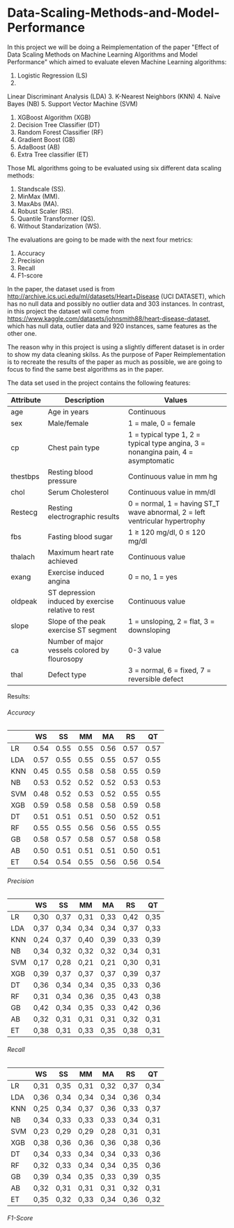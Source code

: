 # Data-Scaling-Methods-and-Model-Performance


In this project we will be doing a Reimplementation of the paper "Effect of Data Scaling Methods on Machine Learning Algorithms and Model Performance" which aimed to evaluate eleven Machine Learning algorithms:

1.  Logistic Regression (LS)
2. 
Linear Discriminant Analysis (LDA)
3. K-Nearest Neighbors (KNN)
4.  Naïve Bayes (NB)
5.  Support Vector Machine (SVM)
1.  XGBoost Algorithm (XGB)
1.  Decision Tree Classifier (DT)
1.  Random Forest Classifier (RF)
1.  Gradient Boost (GB)
1.  AdaBoost (AB)
1.  Extra Tree classifier (ET)

Those ML algorithms going to be evaluated using six different data scaling methods:
1.  Standscale (SS).
1.  MinMax (MM).
1.  MaxAbs (MA).
1.  Robust Scaler (RS).
1. Quantile Transformer (QS).
1.  Without Standarization (WS).

The evaluations are going to be made with the next four metrics:
1. Accuracy
1. Precision
1.  Recall
1.  F1-score

In the paper, the dataset used is from http://archive.ics.uci.edu/ml/datasets/Heart+Disease (UCI DATASET), which has no null data and possibly no outlier data and 303 instances. In contrast, in this project the dataset will come from https://www.kaggle.com/datasets/johnsmith88/heart-disease-dataset, which has null data, outlier data and 920 instances, same features as the other one.

The reason why in this project is using a slightly different dataset is in order to show my data cleaning skilss. As the purpose of Paper Reimplementation is to recreate the results of the paper as much as possible, we are going to focus to find the same best algorithms as in the paper.


The data set  used in the project contains the following features:

| Attribute | Description                                     | Values                                                           |
|-----------|-------------------------------------------------|------------------------------------------------------------------|
| age       | Age in years                                    | Continuous                                                       |
| sex       | Male/female                                     | 1 = male, 0 = female                                             |
| cp        | Chest pain type                                 | 1 = typical type 1, 2 = typical type angina, 3 = nonangina pain, 4 = asymptomatic |
| thestbps  | Resting blood pressure                          | Continuous value in mm hg                                        |
| chol      | Serum Cholesterol                               | Continuous value in mm/dl                                        |
| Restecg   | Resting electrographic results                  | 0 = normal, 1 = having ST_T wave abnormal, 2 = left ventricular hypertrophy |
| fbs       | Fasting blood sugar                             | 1 ≥ 120 mg/dl, 0 ≤ 120 mg/dl                                     |
| thalach   | Maximum heart rate achieved                     | Continuous value                                                 |
| exang     | Exercise induced angina                         | 0 = no, 1 = yes                                                  |
| oldpeak   | ST depression induced by exercise relative to rest | Continuous value                                              |
| slope     | Slope of the peak exercise ST segment           | 1 = unsloping, 2 = flat, 3 = downsloping                         |
| ca        | Number of major vessels colored by flourosopy   | 0-3 value                                                        |
| thal      | Defect type                                     | 3 = normal, 6 = fixed, 7 = reversible defect                     |


Results:

######  Accuracy

|     | WS   | SS   | MM   | MA   | RS   | QT   |
|-----|------|------|------|------|------|------|
| LR  | 0.54 | 0.55 | 0.55 | 0.56 | 0.57 | 0.57 |
| LDA | 0.57 | 0.55 | 0.55 | 0.55 | 0.57 | 0.55 |
| KNN | 0.45 | 0.55 | 0.58 | 0.58 | 0.55 | 0.59 |
| NB  | 0.53 | 0.52 | 0.52 | 0.52 | 0.53 | 0.53 |
| SVM | 0.48 | 0.52 | 0.53 | 0.52 | 0.55 | 0.55 |
| XGB | 0.59 | 0.58 | 0.58 | 0.58 | 0.59 | 0.58 |
| DT  | 0.51 | 0.51 | 0.51 | 0.50 | 0.52 | 0.51 |
| RF  | 0.55 | 0.55 | 0.56 | 0.56 | 0.55 | 0.55 |
| GB  | 0.58 | 0.57 | 0.58 | 0.57 | 0.58 | 0.58 |
| AB  | 0.50 | 0.51 | 0.51 | 0.51 | 0.50 | 0.51 |
| ET  | 0.54 | 0.54 | 0.55 | 0.56 | 0.56 | 0.54 |


######  Precision

|     | WS   | SS   | MM   | MA   | RS   | QT   |
|-----|------|------|------|------|------|------|
| LR  | 0,30 | 0,37 | 0,31 | 0,33 | 0,42 | 0,35 |
| LDA | 0,37 | 0,34 | 0,34 | 0,34 | 0,37 | 0,33 |
| KNN | 0,24 | 0,37 | 0,40 | 0,39 | 0,33 | 0,39 |
| NB  | 0,34 | 0,32 | 0,32 | 0,32 | 0,34 | 0,31 |
| SVM | 0,17 | 0,28 | 0,21 | 0,21 | 0,30 | 0,31 |
| XGB | 0,39 | 0,37 | 0,37 | 0,37 | 0,39 | 0,37 |
| DT  | 0,36 | 0,34 | 0,34 | 0,35 | 0,33 | 0,36 |
| RF  | 0,31 | 0,34 | 0,36 | 0,35 | 0,43 | 0,38 |
| GB  | 0,42 | 0,34 | 0,35 | 0,33 | 0,42 | 0,36 |
| AB  | 0,32 | 0,31 | 0,31 | 0,31 | 0,32 | 0,31 |
| ET  | 0,38 | 0,31 | 0,33 | 0,35 | 0,38 | 0,31 |


######  Recall

|     | WS   | SS   | MM   | MA   | RS   | QT   |
|-----|------|------|------|------|------|------|
| LR  | 0,31 | 0,35 | 0,31 | 0,32 | 0,37 | 0,34 |
| LDA | 0,36 | 0,34 | 0,34 | 0,34 | 0,36 | 0,34 |
| KNN | 0,25 | 0,34 | 0,37 | 0,36 | 0,33 | 0,37 |
| NB  | 0,34 | 0,33 | 0,33 | 0,33 | 0,34 | 0,31 |
| SVM | 0,23 | 0,29 | 0,29 | 0,28 | 0,31 | 0,31 |
| XGB | 0,38 | 0,36 | 0,36 | 0,36 | 0,38 | 0,36 |
| DT  | 0,34 | 0,33 | 0,34 | 0,34 | 0,33 | 0,36 |
| RF  | 0,32 | 0,33 | 0,34 | 0,34 | 0,35 | 0,36 |
| GB  | 0,39 | 0,34 | 0,35 | 0,33 | 0,39 | 0,35 |
| AB  | 0,32 | 0,31 | 0,31 | 0,31 | 0,32 | 0,31 |
| ET  | 0,35 | 0,32 | 0,33 | 0,34 | 0,36 | 0,32 |



######  F1-Score
